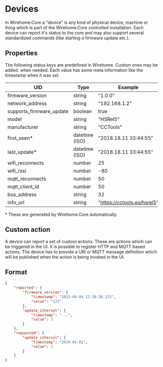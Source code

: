 # Devices

In Wirehome.Core a "device" is any kind of physical device, machine or thing which is part of the Wirehome.Core controlled installation. Each device can report it's status to the core and may also support several standardized commands (like starting a firmware update etc.).

## Properties

The following status keys are predefined in Wirehome. Custom ones may be added. when needed. Each value has some meta information like the timestamp when it was set.

| UID | Type | Example |
|-|-|-|
| firmware_version | string | "1.0.0" |
| network_address | string | "192.168.1.2" |
| supports_firmware_update | boolean | true |
| model | string | "HSRel5" |
| manufacturer | string | "CCTools" |
| first_seen* | datetime (ISO) | "2018.18.11 33:44:55" |
| last_update* | datetime (ISO) | "2018.18.11 33:44:55" |
| wifi_reconnects | number | 25 |
| wifi_rssi | number | -80 |
| mqtt_reconnects | number | 50 |
| mqtt_client_id | number | 50 |
| bus_address | string | 32 |
| info_url | string | "https://cctools.eu/hsrel5" |

\* These are generated by Wirehome.Core automatically.

## Custom action

A device can report a set of custom actions. These are actions which can be triggered in the UI. It is possible to register HTTP and MQTT based actions. The device has to provide a URI or MQTT message definition which will be published when the action is being invoked in the UI.

## Format

```json
{
    "reported": {
        "firmware_version": {
            "timestamp": "2013-04-04 12:30:30.123",
            "value": "123"
        },
        "update_interval": {
            "timestamp": "...",
            "value": 3
        }
    },
    "requested": {
        "update_interval": {
            "timestamp": "2019-01-01",
            "value": 3
        }
    }
}
```